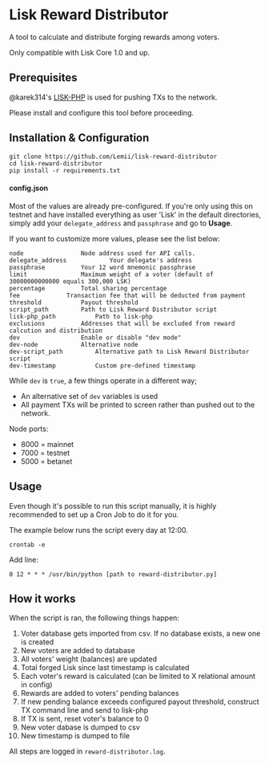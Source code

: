 # Lisk Reward Distributor
A tool to calculate and distribute forging rewards among voters.

Only compatible with Lisk Core 1.0 and up.

## Prerequisites
@karek314's [LISK-PHP](https://github.com/karek314/lisk-php) is used for pushing TXs to the network. 

Please install and configure this tool before proceeding.

## Installation & Configuration
```
git clone https://github.com/Lemii/lisk-reward-distributor
cd lisk-reward-distributor
pip install -r requirements.txt
```

#### config.json
Most of the values are already pre-configured. If you're only using this on testnet and have installed everything as user 'Lisk' in the default directories, simply add your `delegate_address` and `passphrase` and go to **Usage**.

If you want to customize more values, please see the list below:

```
node				Node address used for API calls.
delegate_address	        Your delegate's address
passphrase			Your 12 word mnemonic passphrase
limit 				Maximum weight of a voter (default of 30000000000000 equals 300,000 LSK)
percentage			Total sharing percentage
fee				Transaction fee that will be deducted from payment
threshold			Payout threshold
script_path			Path to Lisk Reward Distributor script
lisk-php_path			Path to lisk-php
exclusions			Addresses that will be excluded from reward calcution and distribution
dev 				Enable or disable "dev mode"
dev-node			Alternative node
dev-script_path			Alternative path to Lisk Reward Distributor script
dev-timestamp			Custom pre-defined timestamp
```
While `dev` is `true`, a few things operate in a different way;
- An alternative set of `dev` variables is used
- All payment TXs will be printed to screen rather than pushed out to the network.


Node ports:
- 8000 = mainnet
- 7000 = testnet
- 5000 = betanet


## Usage
Even though it's possible to run this script manually, it is highly recommended to set up a Cron Job to do it for you.

The example below runs the script every day at 12:00. 
```
crontab -e 
```

Add line:
```
0 12 * * * /usr/bin/python [path to reward-distributor.py]
```

## How it works
When the script is ran, the following things happen:
1. Voter database gets imported from csv. If no database exists, a new one is created
2. New voters are added to database
3. All voters' weight (balances) are updated
4. Total forged Lisk since last timestamp is calculated
5. Each voter's reward is calculated (can be limited to X relational amount in config)
6. Rewards are added to voters' pending balances
7. If new pending balance exceeds configured payout threshold, construct TX command line and send to lisk-php 
8. If TX is sent, reset voter's balance to 0
9. New voter dabase is dumped to csv
10. New timestamp is dumped to file

All steps are logged in `reward-distributor.log`.